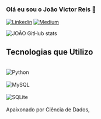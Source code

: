 ### Olá eu sou o João Victor Reis 🤙
[![Linkedin](https://img.shields.io/badge/LinkedIn-0077B5?style=for-the-badge&logo=linkedin&logoColor=white)](https://in/jo%C3%A3o-victor-reis-b96323196)
[![Medium](https://img.shields.io/badge/Medium-12100E?style=for-the-badge&logo=medium&logoColor=white)](https://medium.com/@reisvictor16)

![JOÃO GitHub stats](https://github-readme-stats.vercel.app/api?username=JVICTORREIS&show_icons=true&theme=dracula)

## Tecnologias que Utilizo
<div style="display: inline_block"><br/><img align="center" alt="Python" src="https://img.shields.io/badge/Python-3776AB?style=for-the-badge&logo=python&logoColor=white"/>
<div style="display: inline_block"><br/><img align="center" alt="MySQL" src="https://img.shields.io/badge/MySQL-00000F?style=for-the-badge&logo=mysql&logoColor=white"/>
<div style="display: inline_block"><br/><img align="center" alt="SQLite" src="https://img.shields.io/badge/SQLite-07405E?style=for-the-badge&logo=sqlite&logoColor=white"/><br/>

<br/>
Apaixonado por Ciência de Dados, 

  
